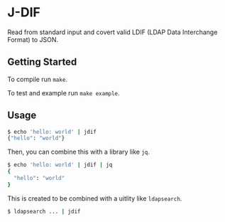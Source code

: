 # J-DIF

Read from standard input and covert valid LDIF (LDAP Data Interchange Format) to JSON.

## Getting Started

To compile run `make`.

To test and example run `make example`.

## Usage

```bash
$ echo 'hello: world' | jdif 
{"hello": "world"}
```

Then, you can combine this with a library like `jq`.

```bash
$ echo 'hello: world' | jdif | jq
{
  "hello": "world"
}
```

This is created to be combined with a uitlity like `ldapsearch`.

```bash
$ ldapsearch ... | jdif
```
